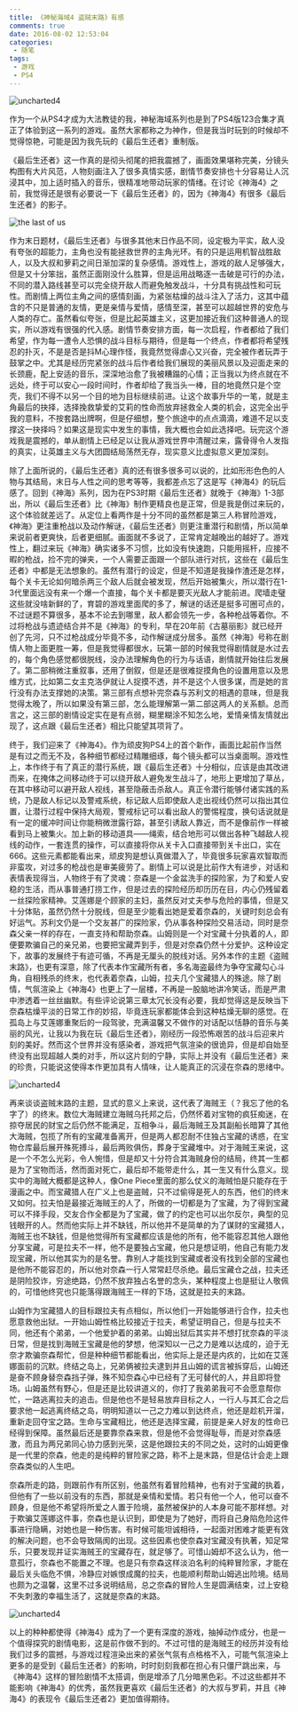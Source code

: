 ```yaml
---
title: 《神秘海域4 盗贼末路》有感
comments: true
date: 2016-08-02 12:53:04
categories:
 - 随笔
tags:
 - 游戏
 - PS4
---
```


![uncharted4](http://7xsush.com1.z0.glb.clouddn.com/sprabbit/images/20160802/uncharted4/01.jpg)

作为一个从PS4才成为大法教徒的我，神秘海域系列也是到了PS4版123合集才真正了体验到这一系列的游戏。虽然大家都称之为神作，但是我当时玩到的时候却不觉得惊艳，可能是因为我先玩的《最后生还者》重制版。

<!--more-->

《最后生还者》这一作真的是彻头彻尾的把我震撼了，画面效果堪称完美，分镜头构图有大片风范，人物刻画注入了很多真情实感，剧情节奏安排也十分容易让人沉浸其中，加上适时插入的音乐，很精准地带动玩家的情绪。在讨论《神海4》之前，我觉得还是很有必要说一下《最后生还者》的，因为《神海4》有很多《最后生还者》的影子。

![the last of us](http://7xsush.com1.z0.glb.clouddn.com/sprabbit/images/20160802/uncharted4/02.jpg)

作为末日题材，《最后生还者》与很多其他末日作品不同，设定极为平实，敌人没有夸张的超能力，主角也没有能拯救世界的主角光环。有的只是运用机智战胜敌人，以及大叔和萝莉之间日渐加深的复杂感情。游戏性上，游戏的敌人足够强大，但是又十分笨拙，虽然正面刚没什么胜算，但是运用战略逐一击破是可行的办法，不同的潜入路线甚至可以完全绕开敌人而避免触发战斗，十分具有挑战性和可玩性。而剧情上两位主角之间的感情刻画，为紧张枯燥的战斗注入了活力，这其中蕴含的不只是普通的友情，更是亲情与爱情，感情至深，甚至可以超越世界的安危与人类的存亡。虽然看似夸张，但是比起英雄主义，这更加接近我们这种普通人的现实，所以游戏有很强的代入感。剧情节奏安排方面，每一次启程，作者都给了我们希望，作为每一遭令人恐惧的战斗目标与期待，但是每一个终点，作者都将希望残忍的扑灭，不是是否是抖M心理作怪，我竟然觉得虐心又兴奋，完全被作者玩弄于鼓掌之中。尤其是经历完紧张的战斗后作者给我们展现的美丽风景以及迎面走来的长颈鹿，配上安适的音乐，深深地治愈了我被糟蹋的心情；正当我以为终点就在不远处，终于可以安心一段时间时，作者却给了我当头一棒，目的地竟然只是个空壳，我们不得不以另一个目的地为目标继续前进。让这个故事升华的一笔，就是主角最后的抉择，选择挽救挚爱的艾莉的性命而放弃拯救全人类的机会，这完全出乎我的意料，不按套路出牌啊，但是仔细想，整个旅途中的点点滴滴，难道不足以支撑这一抉择吗？如果这是现实中发生的事情，我大概也会如此选择吧。玩完这个游戏我是震撼的，单从剧情上已经足以让我从游戏世界中清醒过来，露骨得令人发指的真实，让英雄主义与大团圆结局荡然无存，现实意义比虚拟意义更加深刻。

除了上面所说的，《最后生还者》真的还有很多很多可以说的，比如形形色色的人物与其结局，末日与人性之间的思考等等，我都差点忘了这是写《神海4》的玩后感了。回到《神海》系列，因为在PS3时期《最后生还者》就晚于《神海》1-3部出，所以《最后生还者》比《神海》制作更精良也是正常，但是我是倒过来玩的，这个体验就差远了。从定位上看两作是十分不同的虽然都是第三人称冒险游戏，《神海》更注重枪战以及动作解谜，《最后生还者》则更注重潜行和剧情，所以简单来说前者更爽快，后者更细腻。画面就不多说了，正常肯定越晚出的越好了。游戏性上，翻过来玩《神海》确实诸多不习惯，比如没有快速跑，只能用摇杆，应接不暇的枪战，捡不完的弹夹，一个人需要正面跟一个部队进行对抗，这些在《最后生还者》中都是无法想象的。虽然有潜行的设定，但是不知道是我操作渣还是怎样，每个关卡无论如何暗杀两三个敌人后就会被发现，然后开始被集火，所以潜行在1-3代里面远没有来一个爆一个直接，每个关卡都是要灭光敌人才能前进。爬墙走璧这些就没啥新鲜的了，育碧的游戏里面爬的多了，解谜的话还是挺多可圈可点的，不过谜题不算很多，基本不论去到哪里，敌人都会领先一步，各种枪战等着你。不过将枪战与遗迹结合并不是《神海》的专利，早在20年前《古墓丽影》就已经开创了先河，只不过枪战成分毕竟不多，动作解谜成分居多。虽然《神海》号称在剧情人物上面更胜一筹，但是我觉得都很水，玩第一部的时候我觉得剧情就是水过去的，每个角色感觉都很脱线，没办法理解角色的行为与话语，剧情就开始往后发展了。第二部稍微注重叙事，还用了倒叙，但是还是很难捉摸角色的设置用意以及思维方式，比如第二女主克洛伊就让人捉摸不透，并不是这个人很多谋，而是她的言行没有办法支撑她的决策。第三部有点想补完奈森与苏利文的相遇的意味，但是我觉得太晚了，所以如果没有第三部，怎么能理解第一第二部这两人的关系额。总而言之，这三部的剧情设定实在是有点弱，糊里糊涂不知怎么地，爱情亲情友情就出现了，这点跟《最后生还者》相比只能望其项背了。

终于，我们迎来了《神海4》。作为顽皮狗PS4上的首个新作，画面比起前作当然是有过之而无不及，各种细节都经过精雕细琢，每个镜头都可以当桌面啊。游戏性上，本作终于有了真正的潜行系统，跟《最后生还者》十分相似，应该是由其改进而来，在掩体之间移动终于可以绕开敌人避免发生战斗了，地形上更增加了草丛，在其中移动可以避开敌人视线，甚至隐蔽击杀敌人。真正令潜行能够付诸实践的系统，乃是敌人标记以及警戒系统，标记敌人后即使敌人走出视线仍然可以指出其位置，让潜行过程中保持大局观，警戒标记可以看出敌人的警惕程度，换句话说就是有一定的缓冲时间让你能稍微泄露行踪，甚至引诱敌人靠近，而不是像前作一样被看到马上被集火。加上新的移动道具——绳索，结合地形可以做出各种飞越敌人视线的动作，一套连贯的操作，可以直接将你从关卡入口直接带到关卡出口，实在666。这些元素都能看出来，顽皮狗是想认真做潜入了，毕竟很多玩家喜欢智取而非蛮攻，对过多的枪战也是审美疲劳了。剧情上可以说是比前作大有进步，对话和表情表现得当，人物终于有了灵魂：奈森是一个金盆洗手的探险家，为了和爱人安稳的生活，而从事普通打捞工作，但是过去的探险经历却历历在目，内心仍残留着一丝探险家精神。艾莲娜是个顾家的主妇，虽然反对丈夫参与危险的事情，但是又十分体贴，虽然仍然十分脱线，但是至少能看出她是爱着奈森的，关键时刻总会有好运气。苏利文仍是一个交友甚广的探险家，仍从事各种探险交易活动，同时是奈森父亲一样的存在，一直支持和帮助奈森。山姆则是一个对宝藏十分执着的人，即便要欺骗自己的亲兄弟，也要把宝藏弄到手，但是对奈森仍然十分爱护。这种设定下，故事的发展终于有迹可循，不再是无厘头的脱线对话。另外本作的主题《盗贼末路》，也更有深意，除了代表本作宝藏所有者，多名海盗最终为争夺宝藏勾心斗角，自相残杀的终末，也代表着奈森，山姆，拉夫几个宝藏猎人的殊途。除了剧情，气氛渲染上《神海4》也更上了一层楼，不再是一股脑地讲冷笑话，而是严肃中渗透着一丝丝幽默。有些评论说第三章太冗长没有必要，我却觉得这是反映当下奈森枯燥平淡的日常工作的妙招，毕竟连玩家都能体会到这种枯燥无聊的感觉。在孤岛上与艾莲娜重聚后的一段驾驶，充满温馨又不做作的对话配以恬静的音乐与美丽的风光，让我以为我在玩《最后生还者》，刚经历一段恐怖艰苦的战斗后迎来片刻的美好。然而这个世界并没有感染者，游戏把气氛渲染的很诡异，但是却自始至终没有出现超越人类的对手，所以这片刻的宁静，实际上并没有《最后生还者》来的珍贵，只能说这使得本作更加具有人情味，让人能真正的沉浸在奈森的思绪中。

![uncharted4](http://7xsush.com1.z0.glb.clouddn.com/sprabbit/images/20160802/uncharted4/03.jpg)

再来谈谈盗贼末路的主题，显式的意义上来说，这代表了海贼王（？我忘了他的名字了）的终末。数位大海贼建立海贼乌托邦之后，仍然怀着对宝物的疯狂痴迷，在掠夺居民的财宝之后仍然不能满足，互相争斗，最后海贼王及其副船长暗算了其他大海贼，包揽了所有的宝藏准备离开，但是两人都忍耐不住独占宝藏的诱惑，在宝物仓库最后展开殊死搏斗，最后两败俱伤，葬身于宝藏堆中。对于海贼王来说，这是一个不怎么光彩，令人惋惜，但是却又十分符合其海贼身份的结局，终其一生都是为了宝物而活，然而面对死亡，最后却不能带走什么，其一生又有什么意义。现实中的海贼大概都是这种人，像One Piece里面的那么仗义的海贼怕是只能存在于漫画之中。而宝藏猎人在广义上也是盗贼，只不过偷得是死人的东西，他们的终末又如何。拉夫怕是最接近海贼王的人了，所做的一切都是为了宝藏，为了得到宝藏可以不择手段，交友合作全都是为了宝藏，做了的约定也可以出尔反尔，典型的见钱眼开的人。然而他实际上并不缺钱，所以他并不是简单的为了谋财的宝藏猎人，海贼王也不缺钱，但是他觉得所有宝藏都应该是他的所有，他不能容忍其他人跟他分享宝藏，可是拉夫不一样，他不是要独占宝藏，他只是想证明，他自己有能力发现宝藏，所以他其实为的是名誉。靠别人才能找到宝藏或者没有找到全部的宝藏也是他所不能容忍的，所以他对奈森一行人常常赶尽杀绝。最后宝藏仓之战，拉夫还是阴险狡诈，穷途绝路，仍然不放弃独占名誉的念头，某种程度上也是挺让人敬佩的，可惜他终究也只能落得跟海贼王一样的下场，这就是拉夫的末路。

山姆作为宝藏猎人的目标跟拉夫有点相似，所以他们一开始能够进行合作，拉夫也愿意救他出狱。一开始山姆性格比较接近于拉夫，希望证明自己，但是与拉夫不同，他还有个弟弟，一个他爱护着的弟弟。山姆出狱后其实并不想打扰奈森的平淡日常，但是找到海贼王宝藏是他的梦想，他深知以一己之力是难以达成的，迫于无奈才欺骗奈森帮忙，但是种种细节都能看出，他实际上是还是内疚的，比如在艾莲娜面前的沉默。终结之岛上，兄弟俩被拉夫逮到并且山姆的谎言被拆穿后，山姆还是奋不顾身替奈森挡子弹，殊不知奈森心中已经有了无可替代的人，并且即将登场。山姆虽然有野心，但是还是比较讲道义的，你打了我弟弟我可不会愿意帮你忙，一路逃离拉夫的追击。但是他也不是轻易放弃目标之人，一行人与其汇合之后要求他一起逃离终结之岛，明明知道以一己之力难以到达终点，他还是趁机开溜，重新走回夺宝之路。生命与宝藏相比，他还是选择宝藏，前提是亲人好友的性命已经得到保障。虽然最后还是要靠奈森来救，但是他不会觉得耻辱，而是对奈森感激，而且为两兄弟同心协力感到光荣，这是他跟拉夫的不同之处，这时的山姆更像是一代里的奈森，他走的是纯粹的冒险家之路，称不上是末路，但是估计会走上跟奈森类似的人生吧。

奈森所走的路，则跟前作有所区别，他虽然有着冒险精神，也有对于宝藏的执着，但他有了一些以前没有的东西，那就是亲情和爱情。若只有他一个人，他可以奋不顾身，但是他不希望将所爱之人置于险境，虽然被保护的人本身可能不那样想。对于欺骗艾莲娜这件事，奈森也是认识到，即使是为了她好，而将自己身陷危险这件事进行隐瞒，对她也是一种伤害。有时候可能坦诚相待，一起面对困难才能更有效的解决问题，也不会导致隔阂的出现。这些因素也使奈森对宝藏没有执著，知足常乐，只要发现并证实海贼王的宝藏存在，就足够了。可惜山姆却不这么认为，他一意孤行，奈森也不能置之不理。也是只有奈森这样淡泊名利的纯粹冒险家，才能在最后关头临危不惧，冷静应对嫉恨成魔的拉夫，也能顺利帮助山姆逃出险境。结局也颇为之温馨，这里不过多说明结局，总之奈森的冒险人生是圆满结束，过上安稳不失刺激的幸福生活了，这就是奈森的末路。

![uncharted4](http://7xsush.com1.z0.glb.clouddn.com/sprabbit/images/20160802/uncharted4/04.jpg)

以上的种种都使得《神海4》成为了一个更有深度的游戏，抽掉动作成分，也是一个值得探究的剧情电影，这是前作做不到的。不过可惜的是海贼王的经历并没有给我们过多的震撼，与游戏过程渲染出来的紧张气氛有点格格不入，可能气氛渲染上更多的是受到《最后生还者》的影响，时时刻刻我都在担心有只僵尸跳出来，与《神海4》这样的冒险剧情不太搭调，倒是增添了几分暗黑色彩。不过这些都并不能影响《神海4》的优秀，虽然我更喜欢《最后生还者》的大叔与罗莉，并且《神海4》的表现令《最后生还者2》更加值得期待。
